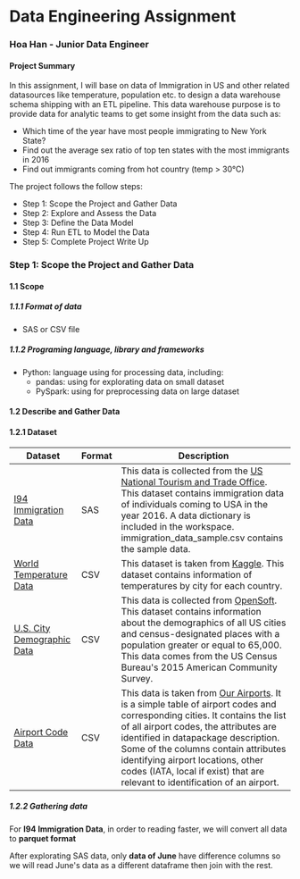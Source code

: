 # Data Engineering Assignment

### Hoa Han - Junior Data Engineer

#### Project Summary
In this assignment, I will base on data of Immigration in US and other related datasources like temperature, population etc. to design a data warehouse schema shipping with an ETL pipeline. This data warehouse purpose is to provide data for analytic teams to get some insight from the data such as:

+ Which time of the year have most people immigrating to New York State?
+ Find out the average sex ratio of top ten states with the most immigrants in 2016
+ Find out immigrants coming from hot country (temp > 30°C)

The project follows the follow steps:
* Step 1: Scope the Project and Gather Data
* Step 2: Explore and Assess the Data
* Step 3: Define the Data Model
* Step 4: Run ETL to Model the Data
* Step 5: Complete Project Write Up

### Step 1: Scope the Project and Gather Data

#### 1.1 Scope 
##### 1.1.1 Format of data
- SAS or CSV file

##### 1.1.2 Programing language, library and frameworks
- Python: language using for processing data, including:
    * pandas: using for explorating data on small dataset
    * PySpark: using for preprocessing data on large dataset

#### 1.2 Describe and Gather Data 
#### 1.2.1 Dataset 
| Dataset | Format | Description |
| -------- | -------- | -------- |
| [I94 Immigration Data](https://www.trade.gov/national-travel-and-tourism-office)     | SAS     | This data is collected from the [US National Tourism and Trade Office](https://www.trade.gov/). This dataset contains immigration data of individuals coming to USA in the year 2016. A data dictionary is included in the workspace. immigration_data_sample.csv contains the sample data.     |
| [World Temperature Data](https://public.opendatasoft.com/explore/dataset/us-cities-demographics/information/) | CSV    | This dataset is taken from [Kaggle](https://www.kaggle.com/). This dataset contains information of temperatures by city for each country.|
| [U.S. City Demographic Data](https://public.opendatasoft.com/explore/dataset/us-cities-demographics/export/)  | CSV    | This data is collected from [OpenSoft](https://public.opendatasoft.com/). This dataset contains information about the demographics of all US cities and census-designated places with a population greater or equal to 65,000. This data comes from the US Census Bureau's 2015 American Community Survey.|
| [Airport Code Data](https://datahub.io/core/airport-codes#data)| CSV    | This data is taken from [Our Airports](http://ourairports.com/data/). It is a simple table of airport codes and corresponding cities. It contains the list of all airport codes, the attributes are identified in datapackage description. Some of the columns contain attributes identifying airport locations, other codes (IATA, local if exist) that are relevant to identification of an airport.|

##### 1.2.2 Gathering data

For **I94 Immigration Data**, in order to reading faster, we will convert all data to **parquet format**

After explorating SAS data, only **data of June** have difference columns so we will read June's data as a different dataframe then join with the rest.